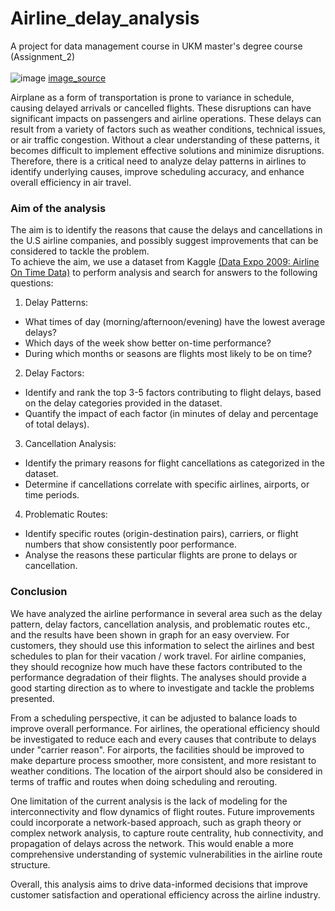 # Airline_delay_analysis
A project for data management course in UKM master's degree course (Assignment_2)
<br></br>
![image](https://github.com/user-attachments/assets/ffe5b4bd-6b7f-4987-a963-79a501d8b9cc)
[image_source](https://www.flightglobal.com/analysis/airline-coronavirus-recovery-tracker-september-2021-update/145447.article)

Airplane as a form of transportation is prone to variance in schedule, causing delayed arrivals or cancelled flights. These disruptions can have significant impacts on passengers and airline operations. These delays can result from a variety of factors such as weather conditions, technical issues, or air traffic congestion. Without a clear understanding of these patterns, it becomes difficult to implement effective solutions and minimize disruptions. Therefore, there is a critical need to analyze delay patterns in airlines to identify underlying causes, improve scheduling accuracy, and enhance overall efficiency in air travel.

### Aim of the analysis
The aim is to identify the reasons that cause the delays and cancellations in the U.S airline companies, and possibly suggest improvements that can be considered to tackle the problem.   
To achieve the aim, we use a dataset from Kaggle [(Data Expo 2009: Airline On Time Data)](https://www.kaggle.com/datasets/wenxingdi/data-expo-2009-airline-on-time-data/data?select=2007.csv) to perform analysis and search for answers to the following questions:
1. Delay Patterns:
- What times of day (morning/afternoon/evening) have the lowest average delays?
- Which days of the week show better on-time performance?
- During which months or seasons are flights most likely to be on time?
2. Delay Factors:
- Identify and rank the top 3-5 factors contributing to flight delays, based on the delay categories provided in the dataset.
- Quantify the impact of each factor (in minutes of delay and percentage of total delays).
3. Cancellation Analysis:
- Identify the primary reasons for flight cancellations as categorized in the dataset.
- Determine if cancellations correlate with specific airlines, airports, or time periods.
4. Problematic Routes:
- Identify specific routes (origin-destination pairs), carriers, or flight numbers that show consistently poor performance.
- Analyse the reasons these particular flights are prone to delays or cancellation.


### Conclusion
We have analyzed the airline performance in several area such as the delay pattern, delay factors, cancellation analysis, and problematic routes etc., and the results have been shown in graph for an easy overview. For customers, they should use this information to select the airlines and best schedules to plan for their vacation / work travel. For airline companies, they should recognize how much have these factors contributed to the performance degradation of their flights. The analyses should provide a good starting direction as to where to investigate and tackle the problems presented.

From a scheduling perspective, it can be adjusted to balance loads to improve overall performance. For airlines, the operational efficiency should be investigated to reduce each and every causes that contribute to delays under "carrier reason". For airports, the facilities should be improved to make departure process smoother, more consistent, and more resistant to weather conditions. The location of the airport should also be considered in terms of traffic and routes when doing scheduling and rerouting.

One limitation of the current analysis is the lack of modeling for the interconnectivity and flow dynamics of flight routes. Future improvements could incorporate a network-based approach, such as graph theory or complex network analysis, to capture route centrality, hub connectivity, and propagation of delays across the network. This would enable a more comprehensive understanding of systemic vulnerabilities in the airline route structure.

Overall, this analysis aims to drive data-informed decisions that improve customer satisfaction and operational efficiency across the airline industry.

